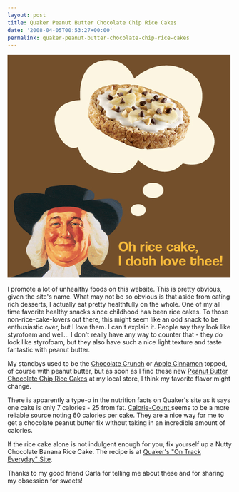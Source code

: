 ```yaml
---
layout: post
title: Quaker Peanut Butter Chocolate Chip Rice Cakes
date: '2008-04-05T00:53:27+00:00'
permalink: quaker-peanut-butter-chocolate-chip-rice-cakes
---
```

<img src='images/uploads/2008/04/quaker.jpg' alt='quaker peanut butter chocolate chip rice cakes' class="yellowborder" />

I promote a lot of unhealthy foods on this website. This is pretty obvious, given the site's name. What may not be so obvious is that aside from eating rich desserts, I actually eat pretty healthfully on the whole. One of my all time favorite healthy snacks since childhood has been rice cakes. To those non-rice-cake-lovers out there, this might seem like an odd snack to be enthusiastic over, but I love them. I can't explain it. People say they look like styrofoam and well... I don't really have any way to counter that - they do look like styrofoam, but they also have such a nice light texture and taste fantastic with peanut butter. 

My standbys used to be the <a href="http://www.ontrackeveryday.com/products/ricecakes/applecinnamon">Chocolate Crunch</a> or <a href="http://www.ontrackeveryday.com/products/ricecakes/applecinnamon">Apple Cinnamon</a> topped, of course with peanut butter, but as soon as I find these new <a href="http://www.ontrackeveryday.com/products/ricecakes/peanutbutterchocolatechip">Peanut Butter Chocolate Chip Rice Cakes</a> at my local store, I think my favorite flavor might change. 

There is apparently a type-o in the nutrition facts on Quaker's site as it says one cake is only 7 calories - 25 from fat. <a href="http://www.calorie-count.com/calories/item/98138.html">Calorie-Count </a>seems to be a more reliable source noting 60 calories per cake. They are a nice way for me to get a chocolate peanut butter fix without taking in an incredible amount of calories.

If the rice cake alone is not indulgent enough for you, fix yourself up a Nutty Chocolate Banana Rice Cake. The recipe is at <a href="http://www.ontrackeveryday.com/recipe/14266">Quaker's "On Track Everyday" Site</a>.

Thanks to my good friend Carla for telling me about these and for sharing my obsession for sweets!
